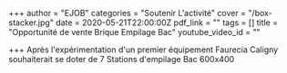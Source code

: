 +++
author = "EJOB"
categories = "Soutenir L'activité"
cover = "/box-stacker.jpg"
date = 2020-05-21T22:00:00Z
pdf_link = ""
tags = []
title = "Opportunité de vente Brique Empilage Bac"
youtube_video_id = ""

+++
Après l'expérimentation d'un premier équipement Faurecia Caligny souhaiterait se doter de 7 Stations d'empilage Bac 600x400
